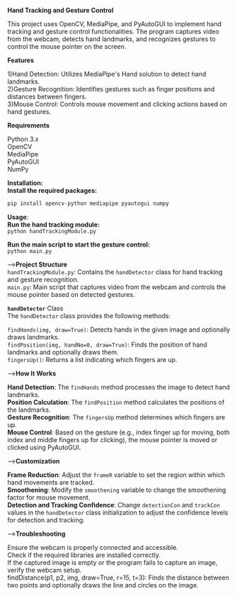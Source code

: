 **Hand Tracking and Gesture Control**

This project uses OpenCV, MediaPipe, and PyAutoGUI to implement hand tracking and gesture control functionalities. The program captures video from the webcam, detects hand landmarks, and recognizes gestures to control the mouse pointer on the screen.

**Features**

1)Hand Detection: Utilizes MediaPipe's Hand solution to detect hand landmarks.<br>
2)Gesture Recognition: Identifies gestures such as finger positions and distances between fingers.<br>
3)Mouse Control: Controls mouse movement and clicking actions based on hand gestures.

**Requirements**

Python 3.x <br>
OpenCV<br>
MediaPipe<br>
PyAutoGUI<br>
NumPy<br>

**Installation:<br>
Install the required packages:**
```python
pip install opencv-python mediapipe pyautogui numpy
```

**Usage**:<br>
**Run the hand tracking module:**<br>
`python handTrackingModule.py`

**Run the main script to start the gesture control:**<br>
`python main.py`

-->**Project Structure**<br>
`handTrackingModule.py`: Contains the `handDetector` class for hand tracking and gesture recognition.<br>
`main.py`: Main script that captures video from the webcam and controls the mouse pointer based on detected gestures.

**`handDetector`** Class<br>
The `handDetector` class provides the following methods:

`findHands(img, draw=True)`: Detects hands in the given image and optionally draws landmarks.<br>
`findPosition(img, handNo=0, draw=True)`: Finds the position of hand landmarks and optionally draws them.<br>
`fingersUp()`: Returns a list indicating which fingers are up.<br>

-->**How It Works**

**Hand Detection**: The `findHands` method processes the image to detect hand landmarks.<br>
**Position Calculation**: The `findPosition` method calculates the positions of the landmarks.<br>
**Gesture Recognition**: The `fingersUp` method determines which fingers are up.<br>
**Mouse Control**: Based on the gesture (e.g., index finger up for moving, both index and middle fingers up for clicking), the mouse pointer is moved or clicked using PyAutoGUI.<br>

-->**Customization**

**Frame Reduction**: Adjust the `frameR` variable to set the region within which hand movements are tracked.<br>
**Smoothening**: Modify the `smoothening` variable to change the smoothening factor for mouse movement.<br>
**Detection and Tracking Confidence**: Change `detectionCon` and `trackCon` values in the `handDetector` class initialization to adjust the confidence levels for detection and tracking.<br>

-->**Troubleshooting**

Ensure the webcam is properly connected and accessible.<br>
Check if the required libraries are installed correctly.<br>
If the captured image is empty or the program fails to capture an image, verify the webcam setup.<br>
findDistance(p1, p2, img, draw=True, r=15, t=3): Finds the distance between two points and optionally draws the line and circles on the image.<br>
